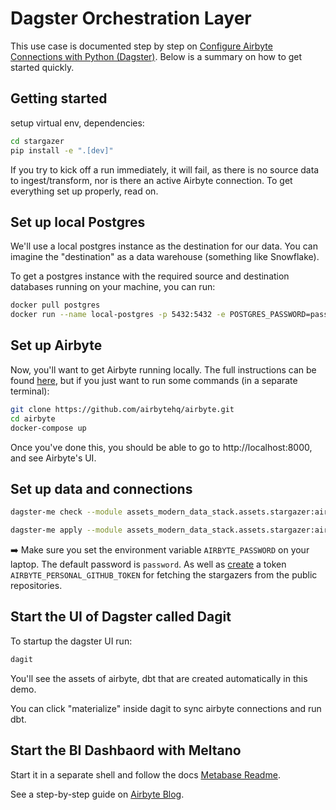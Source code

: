 
# Dagster Orchestration Layer

This use case is documented step by step on [Configure Airbyte Connections with Python (Dagster)](https://airbyte.com/tutorials/configure-airbyte-with-python-dagster). Below is a summary on how to get started quickly.

## Getting started
setup virtual env, dependencies:
```bash
cd stargazer
pip install -e ".[dev]"
```

If you try to kick off a run immediately, it will fail, as there is no source data to ingest/transform, nor is there an active Airbyte connection. To get everything set up properly, read on.

## Set up local Postgres

We'll use a local postgres instance as the destination for our data. You can imagine the "destination" as a data warehouse (something like Snowflake).

To get a postgres instance with the required source and destination databases running on your machine, you can run:

```bash
docker pull postgres
docker run --name local-postgres -p 5432:5432 -e POSTGRES_PASSWORD=password -d postgres
```

## Set up Airbyte

Now, you'll want to get Airbyte running locally. The full instructions can be found [here](https://docs.airbyte.com/deploying-airbyte/local-deployment), but if you just want to run some commands (in a separate terminal):

```bash
git clone https://github.com/airbytehq/airbyte.git
cd airbyte
docker-compose up
```

Once you've done this, you should be able to go to http://localhost:8000, and see Airbyte's UI.

## Set up data and connections

```bash
dagster-me check --module assets_modern_data_stack.assets.stargazer:airbyte_reconciler
```

```bash
dagster-me apply --module assets_modern_data_stack.assets.stargazer:airbyte_reconciler
```
➡️ Make sure you set the environment variable `AIRBYTE_PASSWORD` on your laptop. The default password is `password`. As well as  [create](https://github.com/settings/tokens) a token  `AIRBYTE_PERSONAL_GITHUB_TOKEN` for fetching the stargazers from the public repositories.

## Start the UI of Dagster called Dagit

To startup the dagster UI run:
```bash
dagit
````

You'll see the assets of airbyte, dbt that are created automatically in this demo.

You can click "materialize" inside dagit to sync airbyte connections and run dbt.


## Start the BI Dashbaord with Meltano

Start it in a separate shell and follow the docs [Metabase Readme](../../visualization/metabase/readme.md).


See a step-by-step guide on [Airbyte Blog](https://airbyte.com/tutorials/configure-airbyte-with-python-dagster).




